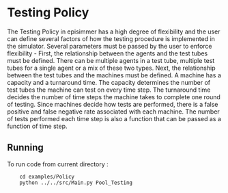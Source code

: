 # Testing Policy
The Testing Policy in episimmer has a high degree of flexibility and the user can define several factors of how the testing procedure is implemented in the simulator. Several parameters must be passed by the user to enforce flexibility - First, the relationship between the agents and the test tubes must be defined. There can be multiple agents in a test tube, multiple test tubes for a single agent or a mix of these two types. Next, the relationship between the test tubes and the machines must be defined. A machine has a capacity and a turnaround time. The capacity determines the number of test tubes the machine can test on every time step. The turnaround time decides the number of time steps the machine takes to complete one round of testing. Since machines decide how tests are performed, there is a false positive and false negative rate associated with each machine. The number of tests performed each time step is also a function that can be passed as a function of time step.

## Running
To run code from current directory :

		cd examples/Policy
		python ../../src/Main.py Pool_Testing
<br>